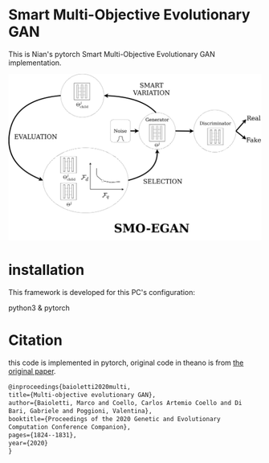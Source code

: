 # Smart Multi-Objective Evolutionary GAN
This is Nian's pytorch Smart Multi-Objective Evolutionary GAN implementation.

![Diagram](imgs/SMO-EGAN.png?raw=true "Diagram")

# installation

This framework is developed for this PC's configuration:

python3 & pytorch

# Citation
this code is implemented in pytorch, original code in theano is from [the original paper](https://dl.acm.org/doi/abs/10.1145/3377929.3398138?casa_token=hJYwpbrljEgAAAAA:s9ycwBANLA6ReFbpx8Ecyd-S6zhwTUIEoejoswoW3CtUYeOWRDK57cVUXW9GNE0W8mPvVV8NvbWy).

    @inproceedings{baioletti2020multi,
    title={Multi-objective evolutionary GAN},
    author={Baioletti, Marco and Coello, Carlos Artemio Coello and Di Bari, Gabriele and Poggioni, Valentina},
    booktitle={Proceedings of the 2020 Genetic and Evolutionary Computation Conference Companion},
    pages={1824--1831},
    year={2020}
    }
